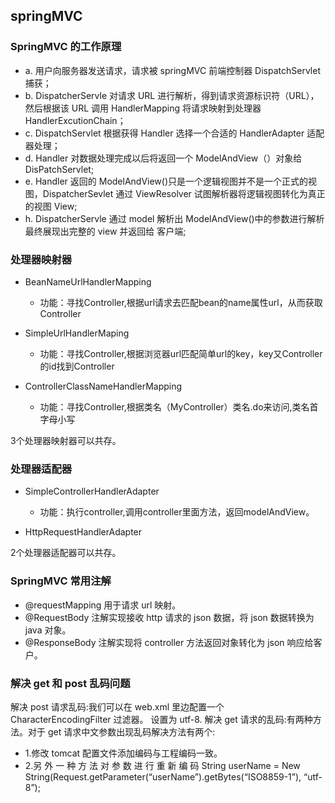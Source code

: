 ## springMVC

### SpringMVC 的工作原理

- a. 用户向服务器发送请求，请求被 springMVC 前端控制器 DispatchServlet 捕获；
- b. DispatcherServle 对请求 URL 进行解析，得到请求资源标识符（URL），然后根据该 URL 调用 HandlerMapping
将请求映射到处理器 HandlerExcutionChain；
- c. DispatchServlet 根据获得 Handler 选择一个合适的 HandlerAdapter 适配器处理；
- d. Handler 对数据处理完成以后将返回一个 ModelAndView（）对象给 DisPatchServlet;
- e. Handler 返回的 ModelAndView()只是一个逻辑视图并不是一个正式的视图，DispatcherSevlet 通过
ViewResolver 试图解析器将逻辑视图转化为真正的视图 View;
- h. DispatcherServle 通过 model 解析出 ModelAndView()中的参数进行解析最终展现出完整的 view 并返回给
客户端;

### 处理器映射器
- BeanNameUrlHandlerMapping
    - 功能：寻找Controller,根据url请求去匹配bean的name属性url，从而获取Controller
- SimpleUrlHandlerMaping
    - 功能：寻找Controller,根据浏览器url匹配简单url的key，key又Controller的id找到Controller

- ControllerClassNameHandlerMapping
    - 功能：寻找Controller,根据类名（MyController）类名.do来访问,类名首字母小写

3个处理器映射器可以共存。

### 处理器适配器

- SimpleControllerHandlerAdapter
    - 功能：执行controller,调用controller里面方法，返回modelAndView。

- HttpRequestHandlerAdapter

2个处理器适配器可以共存。


### SpringMVC 常用注解
- @requestMapping 用于请求 url 映射。
- @RequestBody 注解实现接收 http 请求的 json 数据，将 json 数据转换为 java 对象。
- @ResponseBody 注解实现将 controller 方法返回对象转化为 json 响应给客户。

### 解决 get 和 post 乱码问题

解决 post 请求乱码:我们可以在 web.xml 里边配置一个 CharacterEncodingFilter 过滤器。 设置为 utf-8. 
解决 get 请求的乱码:有两种方法。对于 get 请求中文参数出现乱码解决方法有两个:
- 1.修改 tomcat 配置文件添加编码与工程编码一致。
- 2.另 外 一 种 方 法 对 参 数 进 行 重 新 编 码 String userName = New 
String(Request.getParameter(“userName”).getBytes(“ISO8859-1”), “utf-8”);